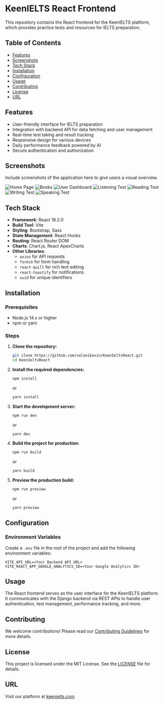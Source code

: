 # KeenIELTS React Frontend

This repository contains the React frontend for the KeenIELTS platform, which provides practice tests and resources for IELTS preparation.

## Table of Contents

- [Features](#features)
- [Screenshots](#screenshots)
- [Tech Stack](#tech-stack)
- [Installation](#installation)
- [Configuration](#configuration)
- [Usage](#usage)
- [Contributing](#contributing)
- [License](#license)
- [URL](#url)

## Features

- User-friendly interface for IELTS preparation
- Integration with backend API for data fetching and user management
- Real-time test taking and result tracking
- Responsive design for various devices
- Daily performance feedback powered by AI
- Secure authentication and authorization

## Screenshots

Include screenshots of the application here to give users a visual overview.

![Home Page](https://raw.githubusercontent.com/valanikevin/KeenIeltsReact/main/src/assets/images/screenshots/Home.png)
![Books](https://raw.githubusercontent.com/valanikevin/KeenIeltsReact/main/src/assets/images/screenshots/Books.png)
![User Dashboard](https://raw.githubusercontent.com/valanikevin/KeenIeltsReact/main/src/assets/images/screenshots/Dashboard.png)
![Listening Test](https://raw.githubusercontent.com/valanikevin/KeenIeltsReact/main/src/assets/images/screenshots/ListeningTest.png)
![Reading Test](https://raw.githubusercontent.com/valanikevin/KeenIeltsReact/main/src/assets/images/screenshots/ReadingTest.png)
![Writing Test](https://raw.githubusercontent.com/valanikevin/KeenIeltsReact/main/src/assets/images/screenshots/WritingTest.png)
![Speaking Test](https://raw.githubusercontent.com/valanikevin/KeenIeltsReact/main/src/assets/images/screenshots/SpeakingTest.png)

## Tech Stack

- **Framework**: React 18.2.0
- **Build Tool**: Vite
- **Styling**: Bootstrap, Sass
- **State Management**: React Hooks
- **Routing**: React Router DOM
- **Charts**: Chart.js, React ApexCharts
- **Other Libraries**: 
  - `axios` for API requests
  - `formik` for form handling
  - `react-quill` for rich text editing
  - `react-toastify` for notifications
  - `uuid` for unique identifiers

## Installation

### Prerequisites

- Node.js 14.x or higher
- npm or yarn

### Steps

1. **Clone the repository:**

   ```bash
   git clone https://github.com/valanikevin/KeenIeltsReact.git
   cd KeenIeltsReact
   ```

2. **Install the required dependencies:**

   ```bash
   npm install
   ```

   or

   ```bash
   yarn install
   ```

3. **Start the development server:**

   ```bash
   npm run dev
   ```

   or

   ```bash
   yarn dev
   ```

4. **Build the project for production:**

   ```bash
   npm run build
   ```

   or

   ```bash
   yarn build
   ```

5. **Preview the production build:**

   ```bash
   npm run preview
   ```

   or

   ```bash
   yarn preview
   ```

## Configuration

### Environment Variables

Create a `.env` file in the root of the project and add the following environment variables:

```
VITE_API_URL=<Your Backend API URL>
VITE_REACT_APP_GOOGLE_ANALYTICS_ID=<Your Google Analytics ID>
```

## Usage

The React frontend serves as the user interface for the KeenIELTS platform. It communicates with the Django backend via REST APIs to handle user authentication, test management, performance tracking, and more.

## Contributing

We welcome contributions! Please read our [Contributing Guidelines](CONTRIBUTING.md) for more details.

## License

This project is licensed under the MIT License. See the [LICENSE](LICENSE) file for details.

## URL

Visit our platform at [keenielts.com](https://keenielts.com)
